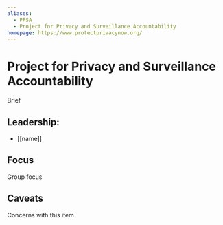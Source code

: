 ```yaml
---
aliases:
  - PPSA
  - Project for Privacy and Surveillance Accountability
homepage: https://www.protectprivacynow.org/
---
```

# Project for Privacy and Surveillance Accountability

Brief

## Leadership:

- [[name]]

## Focus

Group focus

## Caveats 

Concerns with this item